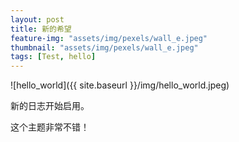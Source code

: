 ```yaml
---
layout: post
title: 新的希望
feature-img: "assets/img/pexels/wall_e.jpeg"
thumbnail: "assets/img/pexels/wall_e.jpeg"
tags: [Test, hello]
---
```


![hello_world]({{ site.baseurl }}/img/hello_world.jpeg)

新的日志开始启用。

这个主题非常不错！
